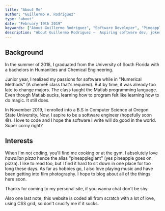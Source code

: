 ```yaml
---
title: "About Me"
author: "Guillermo A. Rodriguez"
type: "about"
date: "February 19th 2019"
keywords: ["About Guillermo Rodriguez", "Software Developer", "Pineapplegiant", "Tepache Cruz"]
description: "About Guillermo Rodriguez —  Aspiring software dev, jokester, pizza aficionado"
---
```


## Background

In the summer of 2018, I graduated from the University of South Florida with a bachelors in Humanities and Chemical Engineering.  

Junior year, I realized my passions for software while in "Numerical Methods" (A chemeE class that's required). But by time, it was already too late to change majors. The class taught the Matlab programming language. Even though Matlab sucks, learning how to program felt like learning how to do magic. It still does.

In November 2019, I enrolled into a B.S in Computer Science at Oregon State University. Now, I aspire to be a software engineer (hopefully soon 😅). I love to code and I hope the software I write will do good in the world. Super corny right?

##  Interests

When I'm not coding, you'll find me cooking or at the gym. I absolutely love *hawaiian pizza* hence the alias "pineapplegiant" (yes pineapple goes on pizza). I like to read too, but I find it hard to sit down in one place for too long these days. As far as hobbies go, I also love playing music and have been getting into film photography. I hope to blog about all of the things here soon.

Thanks for coming to my personal site, if you wanna chat don't be shy.

Also one last note, this website is coded all from scratch with a lot of love, using CSS grid, so don't crucify me if it sucks.

